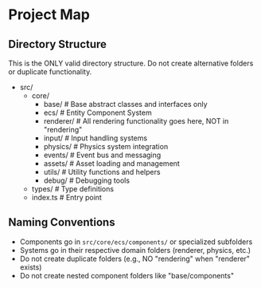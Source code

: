 # Project Map

## Directory Structure
This is the ONLY valid directory structure. Do not create alternative folders or duplicate functionality.

- src/
  - core/
    - base/              # Base abstract classes and interfaces only
    - ecs/               # Entity Component System
    - renderer/          # All rendering functionality goes here, NOT in "rendering"
    - input/             # Input handling systems
    - physics/           # Physics system integration
    - events/            # Event bus and messaging
    - assets/            # Asset loading and management
    - utils/             # Utility functions and helpers
    - debug/             # Debugging tools
  - types/               # Type definitions
  - index.ts             # Entry point

## Naming Conventions
- Components go in `src/core/ecs/components/` or specialized subfolders
- Systems go in their respective domain folders (renderer, physics, etc.)
- Do not create duplicate folders (e.g., NO "rendering" when "renderer" exists)
- Do not create nested component folders like "base/components"